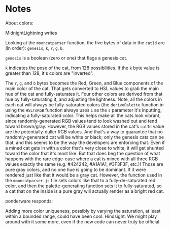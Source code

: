 # Notes

About colors:

MidnightLightning writes

Looking at the `mooncatparser` function, the five bytes of data in the `catId` are (in order): `genesis`, `k`, `r`, `g`, `b`.

`genesis` is a boolean (zero or one) that flags a genesis cat.

`k` indicates the pose of the cat, from 128 possibilities.
If the `k` byte value is greater than 128, it's colors are "inverted".

The `r`, `g`, and `b` bytes becomes the Red, Green, and Blue components of the main color of the cat. That gets converted to HSL values to grab the main hue of the cat and fully-saturates it. Four other colors are derived from that hue by fully-saturating it, and adjusting the lightness. Note, all the colors in each cat will always be fully-saturated colors (the `derivePalette` function in using the `HSLToRGB` function always uses `1` as the `s` parameter it's inputting, indicating a fully-saturated color. This helps make all the cats look vibrant, since randomly-generated RGB values tend to look washed out and tend toward brown/gray. However, the RGB values stored in the cat's `catId` value are the potentially-duller RGB values. And that's a way to guarantee that no randomly-generated cat will be white or black; only the genesis cats can be that, and this seems to be the way the developers are enforcing that. Even if a mined cat gets in with a color that's very close to white, it will get shunted toward the color that it's most like. But that does beg the question of what happens with the rare edge-case where a cat is mined with all three RGB values exactly the same (e.g. #424242, #A1A1A1, #3F3F3F, etc.)! Those are pure gray colors, and no one hue is going to be dominant. If it were rendered just like that it would be a gray cat. However, the function used in the `mooncatparser.js` file sets colors like that to a fully-de-saturated red color, and then the palette-generating function sets it to fully-saturated, so a cat that on the inside is a pure gray will actually render as a bright red cat.


ponderware responds:

Adding more color uniqueness, possibly by varying the saturation, at least within a bounded range, could have been cool. Hindsight. We might play around with it some more, even if the new code can never truly be official.




